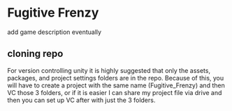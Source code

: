 # Fugitive Frenzy

add game description eventually

## cloning repo

For version controlling unity it is highly suggested that only the assets, packages, and project settings folders are in the repo.
Because of this, you will have to create a project with the same name (Fugitive_Frenzy) and then VC those 3 folders, or if it is easier I can share my
project file via drive and then you can set up VC after with just the 3 folders.
